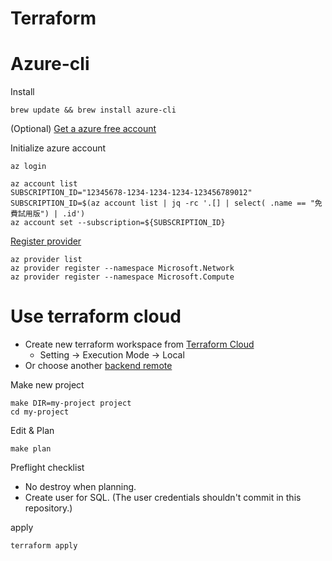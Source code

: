 Terraform
===

# Azure-cli

Install
```
brew update && brew install azure-cli
```

(Optional) [Get a azure free account](https://azure.microsoft.com/zh-tw/free/)

Initialize azure account
```
az login

az account list
SUBSCRIPTION_ID="12345678-1234-1234-1234-123456789012"
SUBSCRIPTION_ID=$(az account list | jq -rc '.[] | select( .name == "免費試用版") | .id')
az account set --subscription=${SUBSCRIPTION_ID}
```

[Register provider](https://docs.microsoft.com/en-us/azure/azure-resource-manager/templates/error-register-resource-provider)
```
az provider list
az provider register --namespace Microsoft.Network
az provider register --namespace Microsoft.Compute
```

# Use terraform cloud

- Create new terraform workspace from [Terraform Cloud](https://app.terraform.io/)
  - Setting -> Execution Mode -> Local
- Or choose another [backend remote](https://www.terraform.io/docs/backends/types/remote.html)

Make new project
```
make DIR=my-project project
cd my-project
```

Edit & Plan
```
make plan
```

Preflight checklist
- No destroy when planning.
- Create user for SQL. (The user credentials shouldn't commit in this repository.)

apply
```
terraform apply
```
